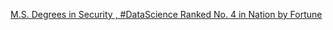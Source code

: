 [M.S. Degrees in Security , #DataScience Ranked No. 4 in Nation by Fortune](https://qi.tc/qi/111076)